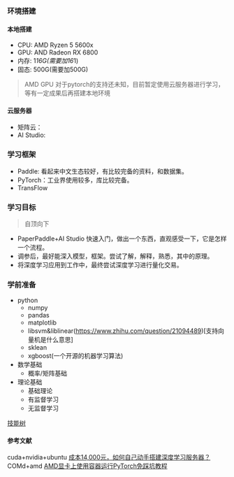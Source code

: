 ### 环境搭建
#### 本地搭建
+ CPU: AMD Ryzen 5 5600x
+ GPU: AND Radeon RX 6800
+ 内存: 1*16G(需要加16*1)
+ 固态: 500G(需要加500G)

> AMD GPU 对于pytorch的支持还未知，目前暂定使用云服务器进行学习，等有一定成果后再搭建本地环境
#### 云服务器
+ 矩阵云：
+ AI Studio:
### 学习框架
+ Paddle: 看起来中文生态较好，有比较完备的资料，和数据集。
+ PyTorch：工业界使用较多，库比较完备。
+ TransFlow

### 学习目标
> 自顶向下
+ PaperPaddle+AI Studio 快速入门，做出一个东西，直观感受一下，它是怎样一个流程。
+ 调参后，最好能深入模型，框架。尝试了解，解释，熟悉，其中的原理。
+ 将深度学习应用到工作中，最终尝试深度学习进行量化交易。

### 学前准备
+ python
  + numpy
  + pandas
  + matplotlib
  + libsvm&liblinear(https://www.zhihu.com/question/21094489)[支持向量机是什么意思]
  + sklean
  + xgboost(一个开源的机器学习算法)
+ 数学基础
  + 概率/矩阵基础
+ 理论基础
  + 基础理论
  + 有监督学习
  + 无监督学习
 
 [技能树](https://github.com/ooolize/Reading-notes/blob/main/%E6%8A%80%E8%83%BD%E6%A0%91.jpg)
####  参考文献
cuda+nvidia+ubuntu [成本14,000元，如何自己动手搭建深度学习服务器？](https://www.zhihu.com/search?q=amd%E6%9C%BA%E5%99%A8%E5%AD%A6%E4%B9%A0&utm_content=search_suggestion&type=content)
COMd+amd [AMD显卡上使用容器运行PyTorch免踩坑教程](https://www.shenjc.net/2019/05/28/190527_pytorch_on_rocm/)
